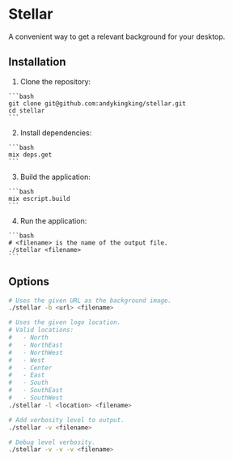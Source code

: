 # Stellar

A convenient way to get a relevant background for your desktop.

## Installation

  1. Clone the repository:

    ```bash
    git clone git@github.com:andykingking/stellar.git
    cd stellar
    ```

  2. Install dependencies:

    ```bash
    mix deps.get
    ```

  3. Build the application:

    ```bash
    mix escript.build
    ```

  4. Run the application:

    ```bash
    # <filename> is the name of the output file.
    ./stellar <filename>
    ```

## Options

```bash
# Uses the given URL as the background image.
./stellar -b <url> <filename>

# Uses the given logo location.
# Valid locations:
#   - North
#   - NorthEast
#   - NorthWest
#   - West
#   - Center
#   - East
#   - South
#   - SouthEast
#   - SouthWest
./stellar -l <location> <filename>

# Add verbosity level to output.
./stellar -v <filename>

# Debug level verbosity.
./stellar -v -v -v <filename>
```

